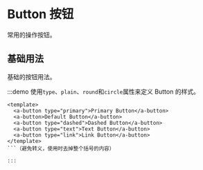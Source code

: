 # Button 按钮

常用的操作按钮。

## 基础用法


基础的按钮用法。

:::demo 使用`type`、`plain`、`round`和`circle`属性来定义 Button 的样式。
<FooBar />

```vue
<template>
  <a-button type="primary">Primary Button</a-button>
  <a-button>Default Button</a-button>
  <a-button type="dashed">Dashed Button</a-button>
  <a-button type="text">Text Button</a-button>
  <a-button type="link">Link Button</a-button>
</template>
```（避免转义，使用时去掉整个括号的内容）

:::